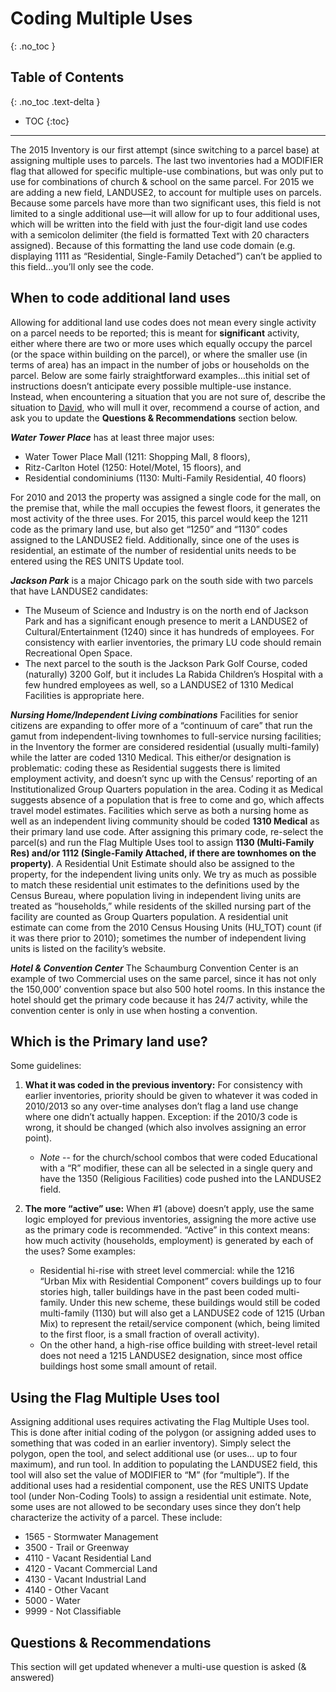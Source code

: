 # Coding Multiple Uses
{: .no_toc }

## Table of Contents
{: .no_toc .text-delta }

* TOC
{:toc}
---

The 2015 Inventory is our first attempt (since switching to a parcel
base) at assigning multiple uses to parcels. The last two inventories
had a MODIFIER flag that allowed for specific multiple-use combinations,
but was only put to use for combinations of church & school on the same
parcel. For 2015 we are adding a new field, LANDUSE2, to account for
multiple uses on parcels. Because some parcels have more than two
significant uses, this field is not limited to a single additional
use—it will allow for up to four additional uses, which will be written
into the field with just the four-digit land use codes with a semicolon
delimiter (the field is formatted Text with 20 characters assigned).
Because of this formatting the land use code domain (e.g. displaying
1111 as “Residential, Single-Family Detached”) can’t be applied to this
field…you’ll only see the code.


## When to code additional land uses

Allowing for additional land use codes does not mean every single
activity on a parcel needs to be reported; this is meant for
**significant** activity, either where there are two or more uses which
equally occupy the parcel (or the space within building on the parcel),
or where the smaller use (in terms of area) has an impact in the number
of jobs or households on the parcel. Below are some fairly
straightforward examples…this initial set of instructions doesn’t
anticipate every possible multiple-use instance. Instead, when
encountering a situation that you are not sure of, describe the
situation to [David](mailto:dcclark@cmap.illiinois.gov), who will mull
it over, recommend a course of action, and ask you to update the
**Questions & Recommendations** section below.

***Water Tower Place*** has at least three major uses:

-   Water Tower Place Mall (1211: Shopping Mall, 8 floors),
-   Ritz-Carlton Hotel (1250: Hotel/Motel, 15 floors), and
-   Residential condominiums (1130: Multi-Family Residential, 40 floors)

For 2010 and 2013 the property was assigned a single code for the mall,
on the premise that, while the mall occupies the fewest floors, it
generates the most activity of the three uses. For 2015, this parcel
would keep the 1211 code as the primary land use, but also get “1250”
and “1130” codes assigned to the LANDUSE2 field. Additionally, since one
of the uses is residential, an estimate of the number of residential
units needs to be entered using the RES UNITS Update tool.

***Jackson Park*** is a major Chicago park on the south side with two
parcels that have LANDUSE2 candidates:

-   The Museum of Science and Industry is on the north end of Jackson
    Park and has a significant enough presence to merit a LANDUSE2 of
    Cultural/Entertainment (1240) since it has hundreds of employees.
    For consistency with earlier inventories, the primary LU code should
    remain Recreational Open Space.
-   The next parcel to the south is the Jackson Park Golf Course, coded
    (naturally) 3200 Golf, but it includes La Rabida Children’s Hospital
    with a few hundred employees as well, so a LANDUSE2 of 1310 Medical
    Facilities is appropriate here.

***Nursing Home/Independent Living combinations*** Facilities for senior
citizens are expanding to offer more of a “continuum of care” that run
the gamut from independent-living townhomes to full-service nursing
facilities; in the Inventory the former are considered residential
(usually multi-family) while the latter are coded 1310 Medical. This
either/or designation is problematic: coding these as Residential
suggests there is limited employment activity, and doesn’t sync up with
the Census’ reporting of an Institutionalized Group Quarters population
in the area. Coding it as Medical suggests absence of a population that
is free to come and go, which affects travel model estimates. Facilities
which serve as both a nursing home as well as an independent living
community should be coded **1310 Medical** as their primary land use
code. After assigning this primary code, re-select the parcel(s) and run
the Flag Multiple Uses tool to assign **1130 (Multi-Family Res) and/or
1112 (Single-Family Attached, if there are townhomes on the property)**.
A Residential Unit Estimate should also be assigned to the property, for
the independent living units only. We try as much as possible to match
these residential unit estimates to the definitions used by the Census
Bureau, where population living in independent living units are treated
as “households,” while residents of the skilled nursing part of the
facility are counted as Group Quarters population. A residential unit
estimate can come from the 2010 Census Housing Units (HU\_TOT) count (if
it was there prior to 2010); sometimes the number of independent living
units is listed on the facility’s website.

***Hotel & Convention Center*** The Schaumburg Convention Center is an
example of two Commercial uses on the same parcel, since it has not only
the 150,000’ convention space but also 500 hotel rooms. In this instance
the hotel should get the primary code because it has 24/7 activity,
while the convention center is only in use when hosting a convention.


## Which is the Primary land use?

Some guidelines:

1. **What it was coded in the previous inventory:** For
consistency with earlier inventories, priority should be given to
whatever it was coded in 2010/2013 so any over-time analyses don’t flag
a land use change where one didn’t actually happen. Exception: if the
2010/3 code is wrong, it should be changed (which also involves
assigning an error point).

    -   *Note* -- for the church/school combos that were coded Educational with
        a “R” modifier, these can all be selected in a single query and have
        the 1350 (Religious Facilities) code pushed into the LANDUSE2 field.

2. **The more “active” use:** When \#1 (above) doesn’t apply, use the
same logic employed for previous inventories, assigning the more active
use as the primary code is recommended. “Active” in this context means:
how much activity (households, employment) is generated by each of the
uses? Some examples:

    -   Residential hi-rise with street level commercial: while the 1216
        “Urban Mix with Residential Component” covers buildings up to four
        stories high, taller buildings have in the past been coded
        multi-family. Under this new scheme, these buildings would still be
        coded multi-family (1130) but will also get a LANDUSE2 code of 1215
        (Urban Mix) to represent the retail/service component (which, being
        limited to the first floor, is a small fraction of overall
        activity).
    -   On the other hand, a high-rise office building with street-level
        retail does not need a 1215 LANDUSE2 designation, since most office
        buildings host some small amount of retail.


## Using the Flag Multiple Uses tool

Assigning additional uses requires activating the Flag Multiple Uses
tool. This is done after initial coding of the polygon (or assigning
added uses to something that was coded in an earlier inventory). Simply
select the polygon, open the tool, and select additional use (or uses... up
to four maximum), and run tool. In addition to populating the LANDUSE2
field, this tool will also set the value of MODIFIER to “M” (for
“multiple”). If the additional uses had a residential component, use the
RES UNITS Update tool (under Non-Coding Tools) to assign a residential
unit estimate. Note, some uses are not allowed to be secondary uses
since they don’t help characterize the activity of a parcel. These
include:

-   1565 - Stormwater Management
-   3500 - Trail or Greenway
-   4110 - Vacant Residential Land
-   4120 - Vacant Commercial Land
-   4130 - Vacant Industrial Land
-   4140 - Other Vacant
-   5000 - Water
-   9999 - Not Classifiable


## Questions & Recommendations

This section will get updated whenever a multi-use question is asked (&
answered)
